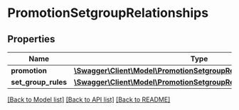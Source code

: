 # PromotionSetgroupRelationships

## Properties
Name | Type | Description | Notes
------------ | ------------- | ------------- | -------------
**promotion** | [**\Swagger\Client\Model\PromotionSetgroupRelationshipsPromotion**](PromotionSetgroupRelationshipsPromotion.md) |  | [optional] 
**set_group_rules** | [**\Swagger\Client\Model\PromotionSetgroupRelationshipsSetGroupRules**](PromotionSetgroupRelationshipsSetGroupRules.md) |  | [optional] 

[[Back to Model list]](../../README.md#documentation-for-models) [[Back to API list]](../../README.md#documentation-for-api-endpoints) [[Back to README]](../../README.md)

